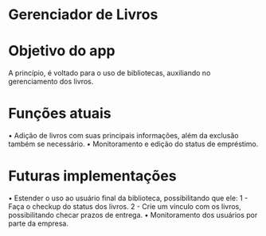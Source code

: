 # Gerenciador de Livros

# Objetivo do app
A princípio, é voltado para o uso de bibliotecas, auxiliando no gerenciamento dos livros.

# Funções atuais
• Adição de livros com suas principais informações, além da exclusão também se necessário.
• Monitoramento e edição do status de empréstimo.

# Futuras implementações
• Estender o uso ao usuário final da biblioteca, possibilitando que ele:
  1 - Faça o checkup do status dos livros.
  2 - Crie um vínculo com os livros, possibilitando checar prazos de entrega.
• Monitoramento dos usuários por parte da empresa.
